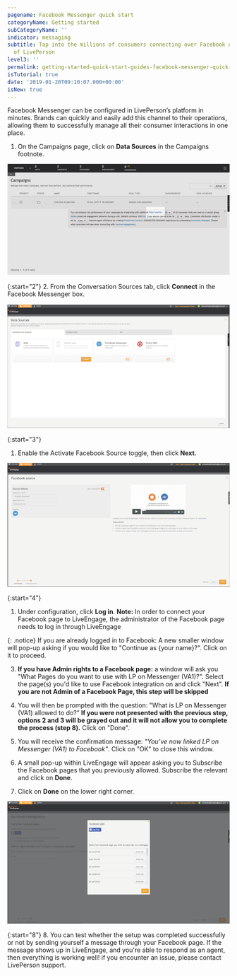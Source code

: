 ```yaml
---
pagename: Facebook Messenger quick start
categoryName: Getting started
subCategoryName: ''
indicator: messaging
subtitle: Tap into the millions of consumers connecting over Facebook using the power
  of LivePerson
level3: ''
permalink: getting-started-quick-start-guides-facebook-messenger-quick-start.html
isTutorial: true
date: '2019-01-20T09:10:07.000+00:00'
isNew: true
---
```


Facebook Messenger can be configured in LivePerson’s platform in minutes. Brands can quickly and easily add this channel to their operations, allowing them to successfully manage all their consumer interactions in one place.

1. On the Campaigns page, click on **Data Sources** in the Campaigns footnote.

![](img/data-sources.png)

{:start="2"}
2. From the Conversation Sources tab, click **Connect** in the Facebook Messenger box.

![](/img/facebook-messenger-1.png)

{:start="3"}

1. Enable the Activate Facebook Source toggle, then click **Next.**

![](/img/facebook-messenger-2.png)

{:start="4"}

1. Under configuration, click **Log in**. **Note:** In order to connect your Facebook page to LiveEngage, the administrator of the Facebook page needs to log in through LiveEngage

{: .notice}
If you are already logged in to Facebook: A new smaller window will pop-up asking if you would like to "Continue as {your name}?". Click on it to proceed.

3. **If you have Admin rights to a Facebook page:** a window will ask you "What Pages do you want to use with LP on Messenger (VA1)?". Select the page(s) you'd like to use Facebook integration on and click "Next". **If you are not Admin of a Facebook Page, this step will be skipped**

4. You will then be prompted with the question: "What is LP on Messenger (VA1) allowed to do?” **If you were not presented with the previous step, options 2 and 3 will be grayed out and it will not allow you to complete the process (step 8).** Click on "Done".

5. You will receive the confirmation message: _"You’ve now linked LP on Messenger (VA1) to Facebook"_. Click on "OK" to close this window.

6. A small pop-up within LiveEngage will appear asking you to Subscribe the Facebook pages that you previously allowed. Subscribe the relevant and click on **Done**.

7. Click on **Done** on the lower right corner.

![](/img/facebook-messenger-4.png)

{:start="8"}
8. You can test whether the setup was completed successfully or not by sending yourself a message through your Facebook page. If the message shows up in LiveEngage, and you're able to respond as an agent, then everything is working well! if you encounter an issue, please contact LivePerson support.
